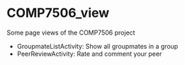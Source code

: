 # COMP7506_view
Some page views of the COMP7506 project

- GroupmateListActivity: Show all groupmates in a group
- PeerReviewActivity: Rate and comment your peer
